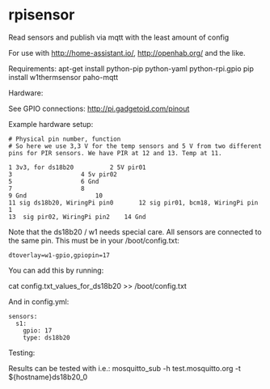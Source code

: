 # rpisensor
Read sensors and publish via mqtt with the least amount of config

For use with http://home-assistant.io/, http://openhab.org/ and the like.


Requirements:
apt-get install python-pip python-yaml python-rpi.gpio
pip install w1thermsensor paho-mqtt

Hardware:

See GPIO connections:
http://pi.gadgetoid.com/pinout

Example hardware setup:
```
# Physical pin number, function
# So here we use 3,3 V for the temp sensors and 5 V from two different pins for PIR sensors. We have PIR at 12 and 13. Temp at 11.

1 3v3, for ds18b20			2 5V pir01
3					4 5v pir02
5					6 Gnd
7					8
9 Gnd					10
11 sig ds18b20, WiringPi pin0		12 sig pir01, bcm18, WiringPi pin 1
13 	sig pir02, WiringPi pin2	14 Gnd
```

Note that the ds18b20 / w1 needs special care. All sensors are connected to the same pin. This must be in your /boot/config.txt:

```
dtoverlay=w1-gpio,gpiopin=17
```

You can add this by running:

cat config.txt_values_for_ds18b20 >> /boot/config.txt


And in config.yml:

```
sensors:
  s1:
    gpio: 17
    type: ds18b20
```

Testing:

Results can be tested with i.e.:
mosquitto_sub -h test.mosquitto.org -t ${hostname}ds18b20_0
